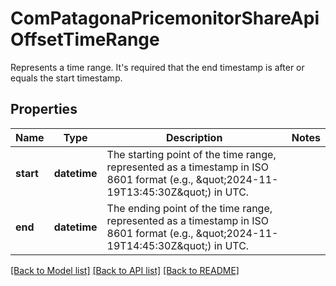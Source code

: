 # ComPatagonaPricemonitorShareApiOffsetTimeRange

Represents a time range. It's required that the end timestamp is after or equals the start timestamp.
## Properties
Name | Type | Description | Notes
------------ | ------------- | ------------- | -------------
**start** | **datetime** | The starting point of the time range, represented as a timestamp in ISO 8601 format (e.g., \&quot;2024-11-19T13:45:30Z\&quot;) in UTC. | 
**end** | **datetime** | The ending point of the time range, represented as a timestamp in ISO 8601 format (e.g., \&quot;2024-11-19T14:45:30Z\&quot;) in UTC. | 

[[Back to Model list]](../README.md#documentation-for-models) [[Back to API list]](../README.md#documentation-for-api-endpoints) [[Back to README]](../README.md)


